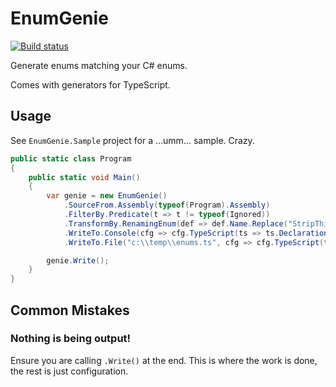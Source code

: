 # EnumGenie
[![Build status](https://ci.appveyor.com/api/projects/status/x5f1ywgtd6cgmh5b?svg=true)](https://ci.appveyor.com/project/xwipeoutx/enumgenie)

Generate enums matching your C# enums.  

Comes with generators for TypeScript.

## Usage

See `EnumGenie.Sample` project for a ...umm... sample. Crazy.

```cs
public static class Program
{
    public static void Main()
    {
        var genie = new EnumGenie()
            .SourceFrom.Assembly(typeof(Program).Assembly)
            .FilterBy.Predicate(t => t != typeof(Ignored))
            .TransformBy.RenamingEnum(def => def.Name.Replace("StripThisOut", ""))
            .WriteTo.Console(cfg => cfg.TypeScript(ts => ts.Declaration().Description().Descriptor()))
            .WriteTo.File("c:\\temp\\enums.ts", cfg => cfg.TypeScript(ts => ts.Declaration().Description().Descriptor()));

        genie.Write();
    }
}
```

## Common Mistakes

### Nothing is being output!

Ensure you are calling `.Write()` at the end.  This is where the work is done, the rest is just configuration.